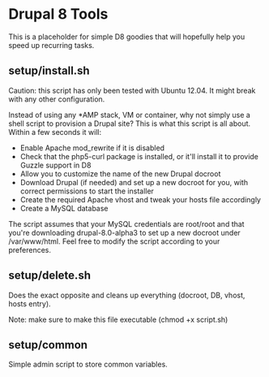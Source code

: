 Drupal 8 Tools
==============

This is a placeholder for simple D8 goodies that will hopefully help you speed up recurring tasks.

setup/install.sh
-------------------

Caution: this script has only been tested with Ubuntu 12.04. It might break with any other configuration.

Instead of using any *AMP stack, VM or container, why not simply use a shell script to provision a Drupal site? This is what this script is all about. Within a few seconds it will:

- Enable Apache mod_rewrite if it is disabled
- Check that the php5-curl package is installed, or it'll install it to provide Guzzle support in D8
- Allow you to customize the name of the new Drupal docroot
- Download Drupal (if needed) and set up a new docroot for you, with correct permissions to start the installer
- Create the required Apache vhost and tweak your hosts file accordingly
- Create a MySQL database

The script assumes that your MySQL credentials are root/root and that you're downloading drupal-8.0-alpha3 to set up a new docroot under /var/www/html. Feel free to modify the script according to your preferences.

setup/delete.sh
---------------

Does the exact opposite and cleans up everything (docroot, DB, vhost, hosts entry).

Note: make sure to make this file executable (chmod +x script.sh)

setup/common
------------

Simple admin script to store common variables.
